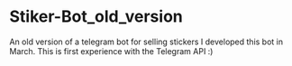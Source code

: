 # Stiker-Bot_old_version
An old version of a telegram bot for selling stickers
I developed this bot in March.
This is first experience with the Telegram API :)
